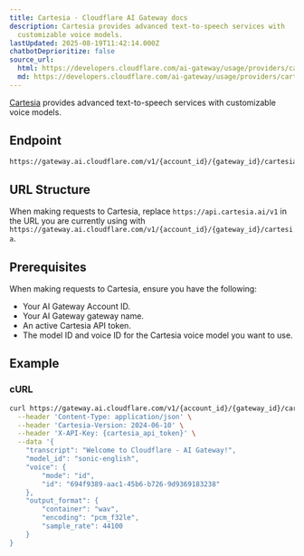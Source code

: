 ```yaml
---
title: Cartesia · Cloudflare AI Gateway docs
description: Cartesia provides advanced text-to-speech services with
  customizable voice models.
lastUpdated: 2025-08-19T11:42:14.000Z
chatbotDeprioritize: false
source_url:
  html: https://developers.cloudflare.com/ai-gateway/usage/providers/cartesia/
  md: https://developers.cloudflare.com/ai-gateway/usage/providers/cartesia/index.md
---
```


[Cartesia](https://docs.cartesia.ai/) provides advanced text-to-speech services with customizable voice models.

## Endpoint

```txt
https://gateway.ai.cloudflare.com/v1/{account_id}/{gateway_id}/cartesia
```

## URL Structure

When making requests to Cartesia, replace `https://api.cartesia.ai/v1` in the URL you are currently using with `https://gateway.ai.cloudflare.com/v1/{account_id}/{gateway_id}/cartesia`.

## Prerequisites

When making requests to Cartesia, ensure you have the following:

* Your AI Gateway Account ID.
* Your AI Gateway gateway name.
* An active Cartesia API token.
* The model ID and voice ID for the Cartesia voice model you want to use.

## Example

### cURL

```bash
curl https://gateway.ai.cloudflare.com/v1/{account_id}/{gateway_id}/cartesia/tts/bytes \
  --header 'Content-Type: application/json' \
  --header 'Cartesia-Version: 2024-06-10' \
  --header 'X-API-Key: {cartesia_api_token}' \
  --data '{
    "transcript": "Welcome to Cloudflare - AI Gateway!",
    "model_id": "sonic-english",
    "voice": {
        "mode": "id",
        "id": "694f9389-aac1-45b6-b726-9d9369183238"
    },
    "output_format": {
        "container": "wav",
        "encoding": "pcm_f32le",
        "sample_rate": 44100
    }
}
```
